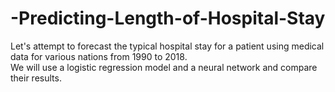 # -Predicting-Length-of-Hospital-Stay
Let's attempt to forecast the typical hospital stay for a patient using medical data for various nations from 1990 to 2018.   
We will use a logistic regression model and a neural network and compare their results.
